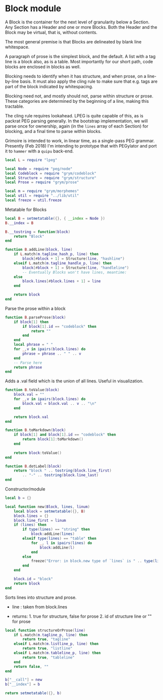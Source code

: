 # Block module
   A Block is the container for the next level of granularity below
 a Section. Any Section has a Header and one or more Blocks. Both the
 Header and the Block may be virtual, that is, without contents.

 The most general premise is that Blocks are delineated by blank line
 whitespace. 


 A paragraph of prose is the simplest block, and the default.  A list with
 a tag line is a block also, as is a table.  Most importantly for our short
 path, code blocks are enclosed in blocks as well.

 Blocking needs to identify when it has structure, and when prose, on a 
 line-by-line basis.  It must also apply the cling rule to make sure that
 e.g. tags are part of the block indicated by whitespacing. 
 
 Blocking need not, and mostly should not, parse within structure or prose.
 These categories are determined by the beginning of a line, making this
 tractable. 
 
 The cling rule requires lookahead. LPEG is quite capable of this, as is 
 packrat PEG parsing generally.  In the bootstrap implementation, we will
 parse once for ownership, again (in the `lines` array of each Section) for
 blocking, and a final time to parse within blocks. 

 Grimoire is intended to work, in linear time, as a single-pass PEG
 grammar.  Presently (Feb 2018) I'm intending to prototype that with 
 PEGylator and port it to `hammer` with a `quipu` back-end. 



```lua
local L = require "lpeg"

local Node = require "peg/node"
local Codeblock = require "grym/codeblock"
local Structure = require "grym/structure"
local Prose = require "grym/prose"

local m = require "grym/morphemes"
local util = require "../lib/util"
local freeze = util.freeze
```
 Metatable for Blocks

```lua
local B = setmetatable({}, { __index = Node })
B.__index = B

B.__tostring = function(block) 
    return "Block"
end

function B.addLine(block, line)
    if L.match(m.tagline_hash_p, line) then
        block[#block + 1] = Structure(line, "hashline")
    elseif L.match(m.tagline_handle_p, line) then
        block[#block + 1] = Structure(line, "handleline")
        -- Eventually Blocks won't have lines, meantime:
    else
        block.lines[#block.lines + 1] = line
    end

    return block
end
```
Parse the prose within a block

```lua
function B.parseProse(block)
    if block[1] then
        if block[1].id == "codeblock" then
            return ""
        end
    end
    local phrase = " "
    for _,v in ipairs(block.lines) do
        phrase = phrase .. " " .. v
    end
    -- Parse here
    return phrase
end
```
 Adds a .val field which is the union of all lines.
 Useful in visualization. 

```lua
function B.toValue(block)
    block.val = ""
    for _,v in ipairs(block.lines) do
        block.val = block.val .. v .. "\n"
    end

    return block.val
end

function B.toMarkdown(block)
    if block[1] and block[1].id == "codeblock" then
        return block[1]:toMarkdown()
    end
    
    return block:toValue()
end

function B.dotLabel(block)
    return "block " .. tostring(block.line_first) 
        .. "-" .. tostring(block.line_last)
end
```
 Constructor/module

```lua
local b = {}

local function new(Block, lines, linum)
    local block = setmetatable({}, B)
    block.lines = {}
    block.line_first = linum
    if (lines) then 
        if type(lines) == "string" then
            block:addLine(lines)
        elseif type(lines) == "table" then
            for _, l in ipairs(lines) do
                block:addLine(l)
            end
        else
            freeze("Error: in block.new type of `lines` is " .. type(lines))
        end
    end

    block.id = "block"
    return block
end
```
 Sorts lines into structure and prose.
 
 - line : taken from block.lines

 - returns: 
        1. true for structure, false for prose
        2. id of structure line or "" for prose


```lua
local function structureOrProse(line)
    if L.match(m.tagline_p, line) then
        return true, "tagline"
    elseif L.match(m.listline_p, line) then
        return true, "listline"
    elseif L.match(m.tableline_p, line) then
        return true, "tableline"
    end
    return false, ""
end

b["__call"] = new
b["__index"] = b

return setmetatable({}, b)
```
